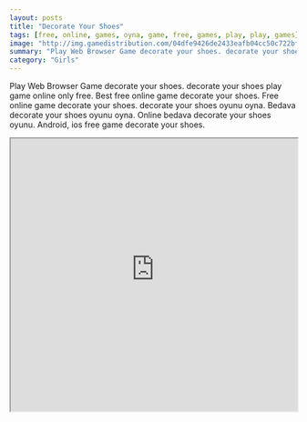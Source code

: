 ```yaml
---
layout: posts
title: "Decorate Your Shoes"
tags: [free, online, games, oyna, game, free, games, play, play, games]
image: "http://img.gamedistribution.com/04dfe9426de2433eafb04cc50c722bf0.jpg"
summary: "Play Web Browser Game decorate your shoes. decorate your shoes play game online only free. Best free online game decorate your shoes. Free online game decorate your shoes. decorate your shoes oyunu oyna. Bedava decorate your shoes oyunu oyna. Online bedava decorate your shoes oyunu. Android, ios free game decorate your shoes."
category: "Girls"
---
```


Play Web Browser Game decorate your shoes. decorate your shoes play game online only free. Best free online game decorate your shoes. Free online game decorate your shoes. decorate your shoes oyunu oyna. Bedava decorate your shoes oyunu oyna. Online bedava decorate your shoes oyunu. Android, ios free game decorate your shoes.

<iframe width="100%" height="480px;" src="http://flash.gamedistribution.com?game=04dfe9426de2433eafb04cc50c722bf0"></iframe>